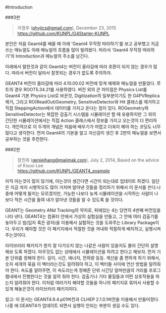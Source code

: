 #Introduction

###3판 
> 이정우 (phyjics@gmail.com), December 23, 2015  
> https://github.com/KUNPL/G4Starter-KUNPL

본인은 처음 Geant4를 배울 때 아래 'Geant4 무작정 따라하기'를 보고 공부했고 지금 쓰는 매뉴얼도 아래 매뉴얼의 흐름을 많이 빌려왔다. 따라서 'Geant4 무작정 따라하기'의 Introduction과 매뉴얼의 주소를 남긴다.

아래에서 말한것과 같이 Geant4는 버전이 올라감에 따라 호환이 되지 않는 경우가 많다. 따라서 버전이 달라서 잘못되는 경우가 없도록 주의하자.

GEANT4 버전이 올라감에 따라 4.10.00.02 버전에 맞게 예제와 매뉴얼을 만들었다. 루트의 경우 ROOT5.34.21를 사용하였다. 버전 외의 큰 차이점은 Physics List를 Geant4 기본 Physics List로 바꾼것, Digitization의 일부분이기도 한 G4PVReplica 제거,  그리고 RO(ReadOut)Geometry, SensitiveDetector와 Hit 클래스를 제거하고 직접 SteppingAction에서 데이터를 가지고 온다는 점이 있다. ROGeometry와 SensitiveDetector는 복잡한 검출기 시스템을 시뮬레이션 할 때 유용하지만 그 외의 간단한 시뮬레이션에서는 직접 Action 클래스에서 정보를 가지고 오는것이 더 편리하다. 개인적으로 이 두개의 개념은 처음에 배우기가 어렵고 더욱이 해야 하는 코딩도 너무 많다고 생각한다. 먼저 Geant4의 기본을 알고 자신감이 생긴 후 2판의 매뉴얼을 보면서 공부하는 것을 추천한다.


###2판 
> 장진희 (geniejhang@majimak.com), July 2, 2014, Based on the advice of Kisoo Lee  
> https://github.com/KUNPL/GEANT4_example

아직 아는것이 많지 않기에, 아는것이 생긴다면 시간이 되는대로 업데이트 하겠다. 일단은 지금 까지 시행착오도 많이 거치며 알아낸 것들을 정리하기 위해서 이 문서를 쓴다.나중에 어떻게 될지는 모르겠지만, 가능한 나보다 늦게 시뮬레이션을 시작하는 사람이 나보다 적은 시간을 들여 내가 알아낸 것들을 알 수 있도록 쓸 것이다.

GEANT는 Geometry ANd Tracking의 약자로, 뒤에있는 4는 당연히 4번째 버전임을 나타 낸다. GEANT4는 컴퓨터 안에서 가상의 실험실을 만들고, 그 안에 여러 검출기를 놓아두고 빔(입자 혹은 광자)을 이용해서 실험하는 것을 도와주는 Library Package이다. 우리가 해야할 것은 이 패키지에서 적절한 것을 꺼내와 적절하게 배치하고, 실행시켜주는것이다.

라이브러리 패키지가 뭔지 잘 다가오지 않는 나같은 사람이 있을지도 몰라 간단히 설명해보 도록 하겠다. 아무것도 없는 상태에서 시뮬레이션을 하려고 한다고 해보자. 먼저 기본 단위를 정해야 한다. 길이, 시간, 에너지, 전하량 등등. 계산을 좀 편하게 하기 위해서, 숫자 세개의 묶음 이 벡터라는것도 알려줘야 하고, 이 벡터들 사이에 연산 방법을 알려줘야 한다. 속도를 알려주면, 이 속도라는게 정해준 단위 시간당 얼마만큼의 거리를 프로그램내에서 진행한다는 것을 알려 줘야 한다. 검출기나 기타 물질들과 어떤 상호작용을 하는지 알려줘야 한다. 이처럼 여러가지 해야할 것들을 하나의 패키지로 묶어서 사용할 수 있게 해놓은것이 라이브러리 패키지이다.

참고: 이 문서는 GEANT4.9.4.p01버전과 CLHEP 2.1.0.1버전을 이용해서 만들어졌다. 나중 에 GEANT4가 업데이트 되면서 실행이 안되는 부분이 생길 수도 있다.
